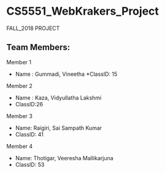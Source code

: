 # CS5551_WebKrakers_Project
FALL_2018 PROJECT
## Team Members:
Member 1
* Name : Gummadi, Vineetha
*ClassID: 15

Member 2
* Name : Kaza, Vidyullatha Lakshmi
* ClassID:26

Member 3
* Name: Raigiri, Sai Sampath Kumar
* ClassID: 41

Member 4
* Name: Thotigar, Veeresha Mallikarjuna
* ClassID: 53

